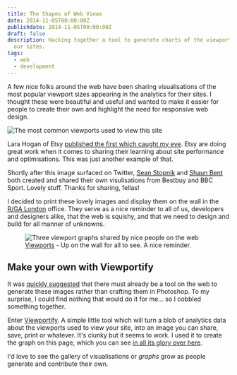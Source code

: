```yaml
---
title: The Shapes of Web Views
date: 2014-11-05T00:00:00Z
publishdate: 2014-11-05T00:00:00Z
draft: false
description: Hacking together a tool to generate charts of the viewports used to view
  our sites.
tags:
  - web
  - development
---
```


A few nice folks around the web have been sharing visualisations of the most popular viewport sizes appearing in the analytics for their sites. I thought these were beautiful and useful and wanted to make it easier for people to create their own and highlight the need for responsive web design.

<img src="/images/viewport-graph-wide.png" alt="The most common viewports used to view this site">


<p>
  Lara Hogan of Etsy <a href="https://twitter.com/lara_hogan/status/516660720378052608">published the first which caught my eye</a>. Etsy are doing great work when it comes to sharing their learning about site performance and optimisations. This was just another example of that.
</p>
<p>
  Shortly after this image surfaced on Twitter, <a href="https://twitter.com/seanstopnik/status/516711485507403776">Sean Stopnik</a> and <a href="https://twitter.com/shaunbent/status/516922521455951872">Shaun Bent</a> both created and shared their own visulisations from Bestbuy and BBC Sport. Lovely stuff. Thanks for sharing, fellas!
</p>
<p>
  I decided to print these lovely images and display them on the wall in the <a href="http://rga.com">R/GA London</a> office. They serve as a nice reminder to all of us, developers and designers alike, that the web is squishy, and that we need to design and build for all manner of unknowns.
</p>

<figure>
  <img src="/images/viewports.jpg" alt="Three viewport graphs shared by nice people on the web">
  <figcaption><a href="https://twitter.com/philhawksworth/status/517036718105837568">Viewports</a> - Up on the wall for all to see. A nice reminder.</figcaption>
</figure>

<h2>Make your own with Viewportify</h2>
<p>
  It was <a href="https://twitter.com/yoanngrange/status/517038913551351809">quickly suggested</a> that there must already be a tool on the web to generate these images rather than crafting them in Photoshop. To my surprise, I could find nothing that would do it for me... so I cobbled something together.
</p>
<p>
  Enter <a href="http://viewportify.hawksworx.com">Viewportify</a>. A simple little tool which will turn a blob of analytics data about the viewports used to view your site, into an image you can share, save, print or whatever. It's clunky but it seems to work. I used it to create the graph on this page, which you can see <a href="http://viewportify.hawksworx.com/graph/7BXp0C">in all its glory over here</a>.
</p>
<p>
  I'd love to see the gallery of visualisations or <em>graphs</em> grow as people generate and contribute their own.
</p>

